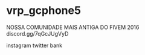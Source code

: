 # vrp_gcphone5

NOSSA COMUNIDADE MAIS ANTIGA DO FIVEM 2016
discord.gg/7qGcJUgVyD

instagram
twitter
bank

